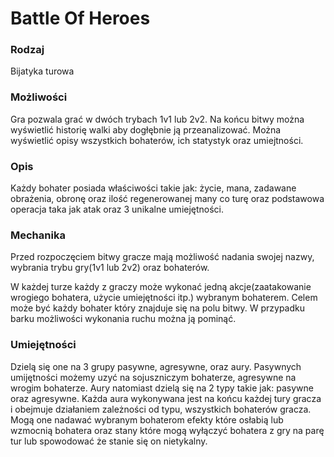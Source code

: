 # Battle Of Heroes
### Rodzaj
Bijatyka turowa 
### Możliwości
Gra pozwala grać w dwóch trybach 1v1 lub 2v2. Na końcu bitwy można wyświetlić historię walki aby dogłębnie ją przeanalizować. Można wyświetlić opisy wszystkich bohaterów, ich statystyk oraz umiejtności.
### Opis
Każdy bohater posiada właściwości takie jak: życie, mana, zadawane obrażenia, obronę oraz ilość regenerowanej many co turę oraz podstawowa operacja taka jak atak oraz 3 unikalne umiejętności. 
### Mechanika
Przed rozpoczęciem bitwy gracze mają możliwość nadania swojej nazwy, wybrania trybu gry(1v1 lub 2v2) oraz bohaterów.

W każdej turze każdy z graczy może wykonać jedną akcje(zaatakowanie wrogiego bohatera, użycie umiejętności itp.) wybranym bohaterem. Celem może być każdy bohater który znajduje się na polu bitwy. W przypadku barku możliwości wykonania ruchu można ją pominąć.
### Umiejętności
Dzielą się one na 3 grupy pasywne, agresywne, oraz aury. Pasywnych umijętności możemy uzyć na sojuszniczym bohaterze, agresywne na wrogim bohaterze. Aury natomiast dzielą się na 2 typy takie jak: pasywne oraz agresywne. Każda aura wykonywana jest na końcu każdej tury gracza i obejmuje działaniem zależności od typu, wszystkich bohaterów gracza.
Mogą one nadawać wybranym bohaterom efekty które osłabią lub wzmocnią bohatera oraz stany które mogą wyłączyć bohatera z gry na parę tur lub spowodować że stanie się on nietykalny.
